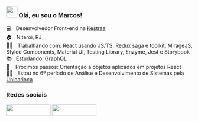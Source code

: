 ### <img src="https://media.giphy.com/media/hvRJCLFzcasrR4ia7z/giphy.gif" width="30px" height="30px"> Olá, eu sou o Marcos!

💻 &nbsp; Desenvolvedor Front-end na [Kestraa](https://www.kestraa.com.br/) <br>
🏠 &nbsp; Niterói, RJ <br>
👨‍💻 &nbsp; Trabalhando com: React usando JS/TS, Redux saga e toolkit, MirageJS, Styled Components, Material UI, Testing Library, Enzyme, Jest e Storybook <br>
📚 &nbsp; Estudando: GraphQL <br>
🚶‍ &nbsp;&nbsp; Próximos passos: Orientação a objetos aplicados em projetos React <br>
👨‍🎓 &nbsp; Estou no 6º período de Análise e Desenvolvimento de Sistemas pela [Unicarioca](https://www.unicarioca.edu.br/)

### Redes sociais

[<img src="https://img.shields.io/badge/Twitter-1DA1F2?style=for-the-badge&logo=twitter&logoColor=white" width="120px" height="30px" style="">](https://twitter.com/marcosdori)
[<img src="https://img.shields.io/badge/LinkedIn-0077B5?style=for-the-badge&logo=linkedin&logoColor=white" width="120px" height="30px" style="">](https://www.linkedin.com/in/marcos-doriguetto/)
